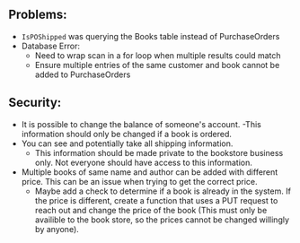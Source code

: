 ## Problems:
- `IsPOShipped` was querying the Books table instead of PurchaseOrders
- Database Error:
    - Need to wrap scan in a for loop when multiple results could match
    - Ensure multiple entries of the same customer and book cannot be added to PurchaseOrders

## Security:
- It is possible to change the balance of someone's account.
    -This information should only be changed if a book is ordered.
- You can see and potentially take all shipping information.
    - This information should be made private to the bookstore business only. Not everyone should have access to this information.
- Multiple books of same name and author can be added with different price. This can be an issue when trying to get the correct price.
    - Maybe add a check to determine if a book is already in the system. If the price is different, create a function that uses a PUT request to reach out and change the price of the book (This must only be availible to the book store, so the prices cannot be changed willingly by anyone).

